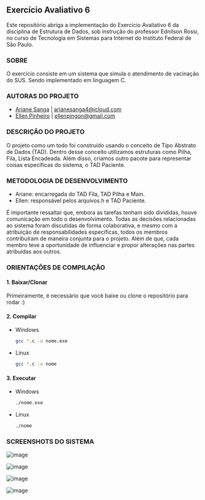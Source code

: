 ## Exercício Avaliativo 6
Este repositório abriga a implementação do Exercício Avaliativo 6 da disciplina de Estrutura de Dados, sob instrução do professor Ednilson Rossi, no curso de Tecnologia em Sistemas para Internet do Instituto Federal de São Paulo.

### SOBRE
O exercício consiste em um sistema que simula o atendimento de vacinação do SUS. Sendo implementado em linguagem C.

### AUTORAS DO PROJETO
*  [Ariane Sanga](https://github.com/ArianeSanga) | arianesanga4@icloud.com
*  [Ellen Pinheiro](https://github.com/ellengoncalves) | ellenpingon@gmail.com

### DESCRIÇÃO DO PROJETO
O projeto como um todo foi construído usando o conceito de Tipo Abstrato de Dados (TAD). Dentro desse conceito utilizamos estruturas como Pilha, Fila, Lista Encadeada. Além disso, criamos outro pacote para representar coisas específicas do sistema, o TAD Paciente.

### METODOLOGIA DE DESENVOLVIMENTO
* Ariane: encarregada  do TAD Fila, TAD Pilha e Main.
* Ellen: responsável pelos arquivos.h e TAD Paciente.
  
É importante ressaltar que, embora as tarefas tenham sido divididas, houve comunicação em todo o desenvolvimento. Todas as decisões relacionadas ao sistema foram discutidas de forma colaborativa, e mesmo com a atribuição de responsabilidades específicas, todos os membros contribuíram de maneira conjunta para o projeto. Além de que, cada membro teve a oportunidade de influenciar e propor alterações nas partes atribuídas aos outros.

### ORIENTAÇÕES DE COMPILAÇÃO
#### 1. Baixar/Clonar
Primeiramente, é necessário que você baixe ou clone o repositório para rodar :)
#### 2. Compilar

* Windows
  ```bash
  gcc *.c -o nome.exe
  ```
  
* Linux
  ```bash
  gcc *.c -o nome
  ```
  
#### 3. Executar

* Windows
  ```bash
  ./nome.exe
  ```
  
* Linux
  ```bash
  ./nome
  ```

### SCREENSHOTS DO SISTEMA

![image](https://github.com/ellengoncalves/esdd_avaliativo_6/assets/141193456/fc1f3f37-91fc-4505-8618-4baf569c6cf9)

![image](https://github.com/ellengoncalves/esdd_avaliativo_6/assets/141193456/3f311171-7f82-4204-85ad-225351095196)

![image](https://github.com/ellengoncalves/esdd_avaliativo_6/assets/141193456/c2e2621f-a120-47af-aed4-cf0ca53e2ac8)

![image](https://github.com/ellengoncalves/esdd_avaliativo_6/assets/141193456/1f131e43-b95f-4f94-85dc-f6c498e79c71)
